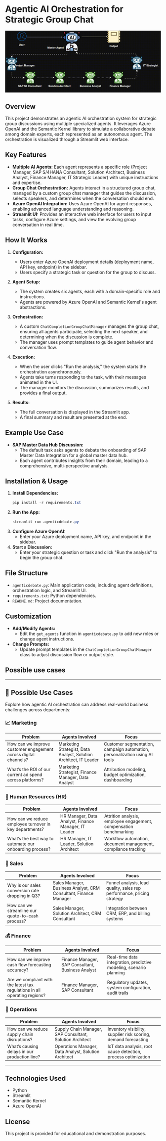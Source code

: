

# Agentic AI Orchestration for Strategic Group Chat

<p align="center">
  <img src="files/agenticai.gif" alt="Agentic AI Orchestration Demo" />
</p>

## Overview
This project demonstrates an agentic AI orchestration system for strategic group discussions using multiple specialized agents. It leverages Azure OpenAI and the Semantic Kernel library to simulate a collaborative debate among domain experts, each represented as an autonomous agent. The orchestration is visualized through a Streamlit web interface.



## Key Features
- **Multiple AI Agents:** Each agent represents a specific role (Project Manager, SAP S/4HANA Consultant, Solution Architect, Business Analyst, Finance Manager, IT Strategic Leader) with unique instructions and expertise.
- **Group Chat Orchestration:** Agents interact in a structured group chat, managed by a custom group chat manager that guides the discussion, selects speakers, and determines when the conversation should end.
- **Azure OpenAI Integration:** Uses Azure OpenAI for agent responses, enabling advanced language understanding and reasoning.
- **Streamlit UI:** Provides an interactive web interface for users to input tasks, configure Azure settings, and view the evolving group conversation in real time.

## How It Works
1. **Configuration:**
   - Users enter Azure OpenAI deployment details (deployment name, API key, endpoint) in the sidebar.
   - Users specify a strategic task or question for the group to discuss.

2. **Agent Setup:**
   - The system creates six agents, each with a domain-specific role and instructions.
   - Agents are powered by Azure OpenAI and Semantic Kernel's agent abstractions.

3. **Orchestration:**
   - A custom `ChatCompletionGroupChatManager` manages the group chat, ensuring all agents participate, selecting the next speaker, and determining when the discussion is complete.
   - The manager uses prompt templates to guide agent behavior and conversation flow.

4. **Execution:**
   - When the user clicks "Run the analysis," the system starts the orchestration asynchronously.
   - Agents take turns responding to the task, with their messages animated in the UI.
   - The manager monitors the discussion, summarizes results, and provides a final output.

5. **Results:**
   - The full conversation is displayed in the Streamlit app.
   - A final summary and result are presented at the end.

## Example Use Case
- **SAP Master Data Hub Discussion:**
  - The default task asks agents to debate the onboarding of SAP Master Data Integration for a global master data hub.
  - Each agent contributes insights from their domain, leading to a comprehensive, multi-perspective analysis.

## Installation & Usage
1. **Install Dependencies:**
   ```powershell
   pip install -r requirements.txt
   ```
2. **Run the App:**
   ```powershell
   streamlit run agenticdebate.py
   ```
3. **Configure Azure OpenAI:**
   - Enter your Azure deployment name, API key, and endpoint in the sidebar.
4. **Start a Discussion:**
   - Enter your strategic question or task and click "Run the analysis" to begin the group chat.

## File Structure
- `agenticdebate.py`: Main application code, including agent definitions, orchestration logic, and Streamlit UI.
- `requirements.txt`: Python dependencies.
- `README.md`: Project documentation.

## Customization
- **Add/Modify Agents:**
  - Edit the `get_agents` function in `agenticdebate.py` to add new roles or change agent instructions.
- **Change Prompts:**
  - Update prompt templates in the `ChatCompletionGroupChatManager` class to adjust discussion flow or output style.
## Possible use cases

---

## 🌟 Possible Use Cases

Explore how agentic AI orchestration can address real-world business challenges across departments:

### 📈 Marketing
| Problem | Agents Involved | Focus |
|---|---|---|
| How can we improve customer engagement across digital channels? | Marketing Strategist, Data Analyst, Solution Architect, IT Leader | Customer segmentation, campaign automation, personalization using AI tools |
| What’s the ROI of our current ad spend across platforms? | Marketing Strategist, Finance Manager, Data Analyst | Attribution modeling, budget optimization, dashboarding |

### 👥 Human Resources (HR)
| Problem | Agents Involved | Focus |
|---|---|---|
| How can we reduce employee turnover in key departments? | HR Manager, Data Analyst, Finance Manager, IT Leader | Attrition analysis, employee engagement, compensation benchmarking |
| What’s the best way to automate our onboarding process? | HR Manager, IT Leader, Solution Architect | Workflow automation, document management, compliance tracking |

### 💼 Sales
| Problem | Agents Involved | Focus |
|---|---|---|
| Why is our sales conversion rate dropping in Q3? | Sales Manager, Business Analyst, CRM Consultant, Finance Manager | Funnel analysis, lead quality, sales rep performance, pricing strategy |
| How can we streamline our quote-to-cash process? | Sales Manager, Solution Architect, CRM Consultant | Integration between CRM, ERP, and billing systems |

### 💰 Finance
| Problem | Agents Involved | Focus |
|---|---|---|
| How can we improve cash flow forecasting accuracy? | Finance Manager, SAP Consultant, Business Analyst | Real-time data integration, predictive modeling, scenario planning |
| Are we compliant with the latest tax regulations in all operating regions? | Finance Manager, SAP Consultant | Regulatory updates, system configuration, audit trails |

### 🏢 Operations
| Problem | Agents Involved | Focus |
|---|---|---|
| How can we reduce supply chain disruptions? | Supply Chain Manager, SAP Consultant, Solution Architect | Inventory visibility, supplier risk scoring, demand forecasting |
| What’s causing delays in our production line? | Operations Manager, Data Analyst, Solution Architect | IoT data analysis, root cause detection, process optimization |

---


## Technologies Used
- Python
- Streamlit
- Semantic Kernel
- Azure OpenAI

## License
This project is provided for educational and demonstration purposes.

